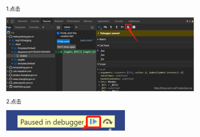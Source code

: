 1.点击

![](media/2419823-20220214163042813-1351599874.png)

2.点击

![](media/2419823-20220214163117154-960426754.png)